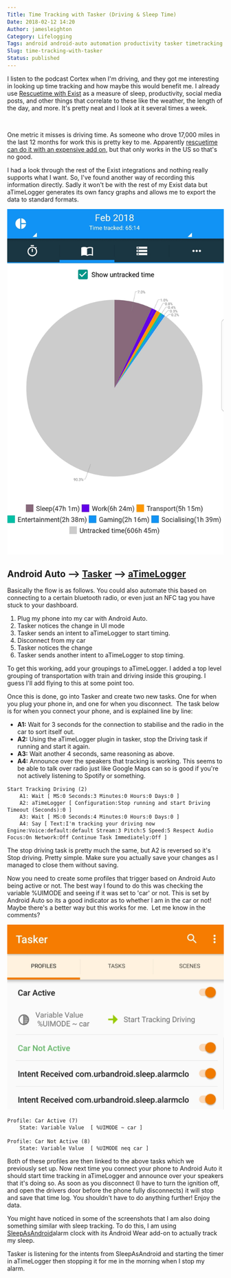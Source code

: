 ```yaml
---
Title: Time Tracking with Tasker (Driving & Sleep Time)
Date: 2018-02-12 14:20
Author: jamesleighton
Category: Lifelogging
Tags: android android-auto automation productivity tasker timetracking lifelogging
Slug: time-tracking-with-tasker
Status: published
---
```


I listen to the podcast Cortex when I'm driving, and they got me interesting in looking up time tracking and how maybe this would benefit me. I already use [Rescuetime with Exist](http://jamesleighton.com/2017/08/05/life-tracking-with-exist-io/) as a measure of sleep, productivity, social media posts, and other things that correlate to these like the weather, the length of the day, and more. It's pretty neat and I look at it several times a week.

 

One metric it misses is driving time. As someone who drove 17,000 miles in the last 12 months for work this is pretty key to me. Apparently [rescuetime can do it with an expensive add on,](https://blog.rescuetime.com/new-integration-with-automatic-track-your-driving-time-like-your-computer-time/) but that only works in the US so that's no good.

I had a look through the rest of the Exist integrations and nothing really supports what I want. So, I've found another way of recording this information directly. Sadly it won't be with the rest of my Exist data but aTimeLogger generates its own fancy graphs and allows me to export the data to standard formats.

![Screenshot of aTimeLogger](/images/screenshot_smartselect_2018-02-12-13-45-24.jpg?w=1288)

Android Auto --&gt; [Tasker](https://play.google.com/store/apps/details?id=net.dinglisch.android.taskerm&hl=en_GB) --&gt; [aTimeLogger](http://www.atimelogger.com/)
--------------------------------------------------------------------------------------------------------------------------------------------------------------------

Basically the flow is as follows. You could also automate this based on connecting to a certain bluetooth radio, or even just an NFC tag you have stuck to your dashboard.

1.  Plug my phone into my car with Android Auto.
2.  Tasker notices the change in UI mode
3.  Tasker sends an intent to aTimeLogger to start timing.
4.  Disconnect from my car
5.  Tasker notices the change
6.  Tasker sends another intent to aTimeLogger to stop timing.

To get this working, add your groupings to aTimeLogger. I added a top level grouping of transportation with train and driving inside this grouping. I guess I'll add flying to this at some point too.

Once this is done, go into Tasker and create two new tasks. One for when you plug your phone in, and one for when you disconnect.  The task below is for when you connect your phone, and is explained line by line:

-   **A1:** Wait for 3 seconds for the connection to stabilise and the radio in the car to sort itself out.
-   **A2:** Using the aTimeLogger plugin in tasker, stop the Driving task if running and start it again.
-   **A3:** Wait another 4 seconds, same reasoning as above.
-   **A4:** Announce over the speakers that tracking is working. This seems to be able to talk over radio just like Google Maps can so is good if you're not actively listening to Spotify or something.

<!-- -->

    Start Tracking Driving (2)
        A1: Wait [ MS:0 Seconds:3 Minutes:0 Hours:0 Days:0 ]
        A2: aTimeLogger [ Configuration:Stop running and start Driving Timeout (Seconds):0 ]
        A3: Wait [ MS:0 Seconds:4 Minutes:0 Hours:0 Days:0 ]
        A4: Say [ Text:I'm tracking your driving now Engine:Voice:default:default Stream:3 Pitch:5 Speed:5 Respect Audio Focus:On Network:Off Continue Task Immediately:Off ]

The stop driving task is pretty much the same, but A2 is reversed so it's Stop driving. Pretty simple. Make sure you actually save your changes as I managed to close them without saving.

Now you need to create some profiles that trigger based on Android Auto being active or not. The best way I found to do this was checking the variable %UIMODE and seeing if it was set to 'car' or not. This is set by Android Auto so its a good indicator as to whether I am in the car or not! Maybe there's a better way but this works for me.  Let me know in the comments?

![Screenshot\_20180212-140517](/images/screenshot_20180212-140517.jpg)

    Profile: Car Active (7)
        State: Variable Value  [ %UIMODE ~ car ]

    Profile: Car Not Active (8)
        State: Variable Value  [ %UIMODE neq car ]

Both of these profiles are then linked to the above tasks which we previously set up. Now next time you connect your phone to Android Auto it should start time tracking in aTimeLogger and announce over your speakers that it's doing so. As soon as you disconnect (I have to turn the ignition off, and open the drivers door before the phone fully disconnects) it will stop and save that time log. You shouldn't have to do anything further! Enjoy the data.

You might have noticed in some of the screenshots that I am also doing something similar with sleep tracking. To do this, I am using [SleepAsAndroid](https://sleep.urbandroid.org/documentation/tutorials/tasker/)alarm clock with its Android Wear add-on to actually track my sleep.

Tasker is listening for the intents from SleepAsAndroid and starting the timer in aTimeLogger then stopping it for me in the morning when I stop my alarm.
